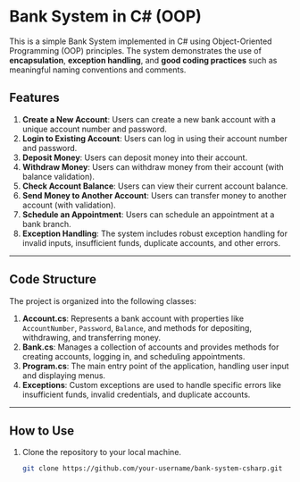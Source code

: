 # Bank System in C# (OOP)

This is a simple Bank System implemented in C# using Object-Oriented Programming (OOP) principles. The system demonstrates the use of **encapsulation**, **exception handling**, and **good coding practices** such as meaningful naming conventions and comments.

## Features

1. **Create a New Account**: Users can create a new bank account with a unique account number and password.
2. **Login to Existing Account**: Users can log in using their account number and password.
3. **Deposit Money**: Users can deposit money into their account.
4. **Withdraw Money**: Users can withdraw money from their account (with balance validation).
5. **Check Account Balance**: Users can view their current account balance.
6. **Send Money to Another Account**: Users can transfer money to another account (with validation).
7. **Schedule an Appointment**: Users can schedule an appointment at a bank branch.
8. **Exception Handling**: The system includes robust exception handling for invalid inputs, insufficient funds, duplicate accounts, and other errors.

---

## Code Structure

The project is organized into the following classes:

1. **Account.cs**: Represents a bank account with properties like `AccountNumber`, `Password`, `Balance`, and methods for depositing, withdrawing, and transferring money.
2. **Bank.cs**: Manages a collection of accounts and provides methods for creating accounts, logging in, and scheduling appointments.
3. **Program.cs**: The main entry point of the application, handling user input and displaying menus.
4. **Exceptions**: Custom exceptions are used to handle specific errors like insufficient funds, invalid credentials, and duplicate accounts.

---

## How to Use

1. Clone the repository to your local machine.
   ```bash
   git clone https://github.com/your-username/bank-system-csharp.git
